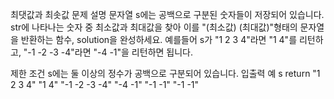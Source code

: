 최댓값과 최솟값
문제 설명
문자열 s에는 공백으로 구분된 숫자들이 저장되어 있습니다. str에 나타나는 숫자 중 최소값과 최대값을 찾아 이를 "(최소값) (최대값)"형태의 문자열을 반환하는 함수, solution을 완성하세요.
예를들어 s가 "1 2 3 4"라면 "1 4"를 리턴하고, "-1 -2 -3 -4"라면 "-4 -1"을 리턴하면 됩니다.

제한 조건
s에는 둘 이상의 정수가 공백으로 구분되어 있습니다.
입출력 예
s return
"1 2 3 4" "1 4"
"-1 -2 -3 -4" "-4 -1"
"-1 -1" "-1 -1"

